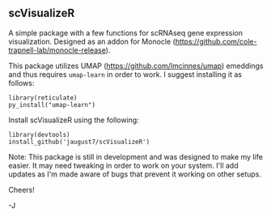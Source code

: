 ## scVisualizeR

A simple package with a few functions for scRNAseq gene expression visualization. Designed as an addon for Monocle (https://github.com/cole-trapnell-lab/monocle-release). 

This package utilizes UMAP (https://github.com/lmcinnes/umap) emeddings and thus requires `umap-learn` in order to work. I suggest installing it as follows:

```
library(reticulate)
py_install("umap-learn")
```



Install scVisualizeR using the following:

```
library(devtools)
install_github('jaugust7/scVisualizeR')
```
Note: This package is still in development and was designed to make my life easier. It may need tweaking in order to work on your system. I'll add updates as I'm made aware of bugs that prevent it working on other setups.

Cheers!

-J
